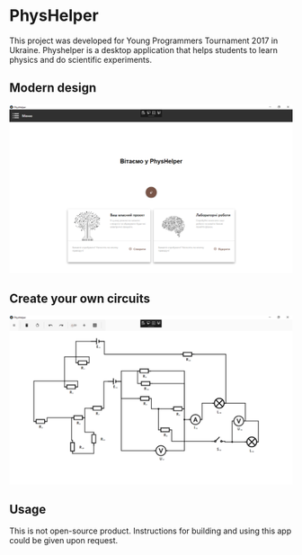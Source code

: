 # PhysHelper

This project was developed for Young Programmers Tournament 2017 in Ukraine. Physhelper is a desktop application that helps students to learn physics and do scientific experiments.
## Modern design
<p align="center">
  <img src="./screen.png">
</p>

## Create your own circuits 
<p align="center">
  <img src="./scheme.png">
</p>

## Usage
This is not open-source product. Instructions for building and using this app could be given upon request.
